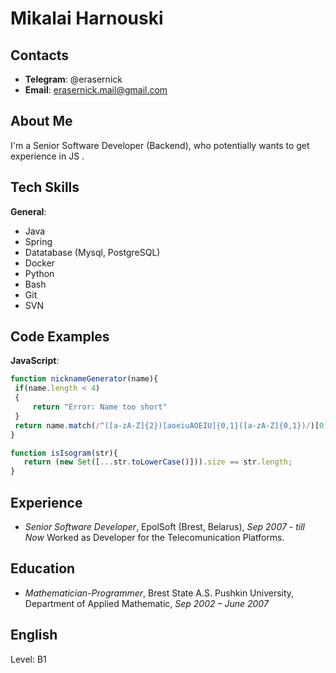# Mikalai Harnouski

## Contacts

* __Telegram__: @erasernick
* __Email__: [erasernick.mail@gmail.com](mailto:erasernick.mail@gmail.com)

## About Me

I'm a Senior Software Developer (Backend), who potentially wants to get experience in JS .

## Tech Skills

__General__:

* Java
* Spring
* Datatabase (Mysql, PostgreSQL)
* Docker
* Python
* Bash
* Git
* SVN

## Code Examples

__JavaScript__:

```javascript
function nicknameGenerator(name){
 if(name.length < 4)
 {
     return "Error: Name too short"
 }
 return name.match(/^([a-zA-Z]{2})[aoeiuAOEIU]{0,1}([a-zA-Z]{0,1})/)[0];
}

function isIsogram(str){
   return (new Set([...str.toLowerCase()])).size == str.length;
}
```

## Experience

* *Senior Software Developer*, EpolSoft (Brest, Belarus), *Sep 2007 - till Now*
Worked as Developer for the Telecomunication Platforms.

## Education

* *Mathematician-Programmer*, Brest State A.S. Pushkin University, Department of Applied Mathematic, *Sep 2002 –  June 2007*

## English

Level: B1
